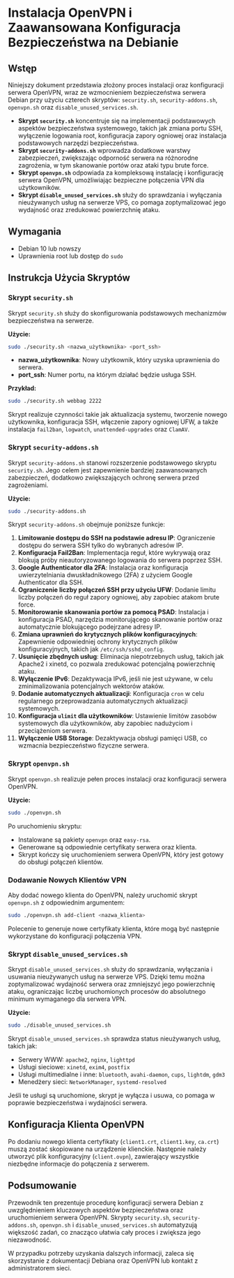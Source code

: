 # Instalacja OpenVPN i Zaawansowana Konfiguracja Bezpieczeństwa na Debianie

## Wstęp

Niniejszy dokument przedstawia złożony proces instalacji oraz konfiguracji serwera OpenVPN, wraz ze wzmocnieniem bezpieczeństwa serwera Debian przy użyciu czterech skryptów: `security.sh`, `security-addons.sh`, `openvpn.sh` oraz `disable_unused_services.sh`.

- **Skrypt `security.sh`** koncentruje się na implementacji podstawowych aspektów bezpieczeństwa systemowego, takich jak zmiana portu SSH, wyłączenie logowania root, konfiguracja zapory ogniowej oraz instalacja podstawowych narzędzi bezpieczeństwa.
- **Skrypt `security-addons.sh`** wprowadza dodatkowe warstwy zabezpieczeń, zwiększając odporność serwera na różnorodne zagrożenia, w tym skanowanie portów oraz ataki typu brute force.
- **Skrypt `openvpn.sh`** odpowiada za kompleksową instalację i konfigurację serwera OpenVPN, umożliwiając bezpieczne połączenia VPN dla użytkowników.
- **Skrypt `disable_unused_services.sh`** służy do sprawdzania i wyłączania nieużywanych usług na serwerze VPS, co pomaga zoptymalizować jego wydajność oraz zredukować powierzchnię ataku.

## Wymagania

- Debian 10 lub nowszy
- Uprawnienia root lub dostęp do `sudo`

## Instrukcja Użycia Skryptów

### Skrypt `security.sh`

Skrypt `security.sh` służy do skonfigurowania podstawowych mechanizmów bezpieczeństwa na serwerze.

**Użycie:**

```bash
sudo ./security.sh <nazwa_użytkownika> <port_ssh>
```

- **nazwa\_użytkownika**: Nowy użytkownik, który uzyska uprawnienia do serwera.
- **port\_ssh**: Numer portu, na którym działać będzie usługa SSH.

**Przykład:**

```bash
sudo ./security.sh webbag 2222
```

Skrypt realizuje czynności takie jak aktualizacja systemu, tworzenie nowego użytkownika, konfiguracja SSH, włączenie zapory ogniowej UFW, a także instalacja `fail2ban`, `logwatch`, `unattended-upgrades` oraz `ClamAV`.

### Skrypt `security-addons.sh`

Skrypt `security-addons.sh` stanowi rozszerzenie podstawowego skryptu `security.sh`. Jego celem jest zapewnienie bardziej zaawansowanych zabezpieczeń, dodatkowo zwiększających ochronę serwera przed zagrożeniami.

**Użycie:**

```bash
sudo ./security-addons.sh
```

Skrypt `security-addons.sh` obejmuje poniższe funkcje:

1. **Limitowanie dostępu do SSH na podstawie adresu IP**: Ograniczenie dostępu do serwera SSH tylko do wybranych adresów IP.
2. **Konfiguracja Fail2Ban**: Implementacja reguł, które wykrywają oraz blokują próby nieautoryzowanego logowania do serwera poprzez SSH.
3. **Google Authenticator dla 2FA**: Instalacja oraz konfiguracja uwierzytelniania dwuskładnikowego (2FA) z użyciem Google Authenticator dla SSH.
4. **Ograniczenie liczby połączeń SSH przy użyciu UFW**: Dodanie limitu liczby połączeń do reguł zapory ogniowej, aby zapobiec atakom brute force.
5. **Monitorowanie skanowania portów za pomocą PSAD**: Instalacja i konfiguracja PSAD, narzędzia monitorującego skanowanie portów oraz automatycznie blokującego podejrzane adresy IP.
6. **Zmiana uprawnień do krytycznych plików konfiguracyjnych**: Zapewnienie odpowiedniej ochrony krytycznych plików konfiguracyjnych, takich jak `/etc/ssh/sshd_config`.
7. **Usunięcie zbędnych usług**: Eliminacja niepotrzebnych usług, takich jak Apache2 i xinetd, co pozwala zredukować potencjalną powierzchnię ataku.
8. **Wyłączenie IPv6**: Dezaktywacja IPv6, jeśli nie jest używane, w celu zminimalizowania potencjalnych wektorów ataków.
9. **Dodanie automatycznych aktualizacji**: Konfiguracja `cron` w celu regularnego przeprowadzania automatycznych aktualizacji systemowych.
10. **Konfiguracja `ulimit` dla użytkowników**: Ustawienie limitów zasobów systemowych dla użytkowników, aby zapobiec nadużyciom i przeciążeniom serwera.
11. **Wyłączenie USB Storage**: Dezaktywacja obsługi pamięci USB, co wzmacnia bezpieczeństwo fizyczne serwera.

### Skrypt `openvpn.sh`

Skrypt `openvpn.sh` realizuje pełen proces instalacji oraz konfiguracji serwera OpenVPN.

**Użycie:**

```bash
sudo ./openvpn.sh
```

Po uruchomieniu skryptu:

- Instalowane są pakiety `openvpn` oraz `easy-rsa`.
- Generowane są odpowiednie certyfikaty serwera oraz klienta.
- Skrypt kończy się uruchomieniem serwera OpenVPN, który jest gotowy do obsługi połączeń klientów.

### Dodawanie Nowych Klientów VPN

Aby dodać nowego klienta do OpenVPN, należy uruchomić skrypt `openvpn.sh` z odpowiednim argumentem:

```bash
sudo ./openvpn.sh add-client <nazwa_klienta>
```

Polecenie to generuje nowe certyfikaty klienta, które mogą być następnie wykorzystane do konfiguracji połączenia VPN.

### Skrypt `disable_unused_services.sh`

Skrypt `disable_unused_services.sh` służy do sprawdzania, wyłączania i usuwania nieużywanych usług na serwerze VPS. Dzięki temu można zoptymalizować wydajność serwera oraz zmniejszyć jego powierzchnię ataku, ograniczając liczbę uruchomionych procesów do absolutnego minimum wymaganego dla serwera VPN.

**Użycie:**

```bash
sudo ./disable_unused_services.sh
```

Skrypt `disable_unused_services.sh` sprawdza status nieużywanych usług, takich jak:

- Serwery WWW: `apache2`, `nginx`, `lighttpd`
- Usługi sieciowe: `xinetd`, `exim4`, `postfix`
- Usługi multimedialne i inne: `bluetooth`, `avahi-daemon`, `cups`, `lightdm`, `gdm3`
- Menedżery sieci: `NetworkManager`, `systemd-resolved`

Jeśli te usługi są uruchomione, skrypt je wyłącza i usuwa, co pomaga w poprawie bezpieczeństwa i wydajności serwera.

## Konfiguracja Klienta OpenVPN

Po dodaniu nowego klienta certyfikaty (`client1.crt`, `client1.key`, `ca.crt`) muszą zostać skopiowane na urządzenie klienckie. Następnie należy utworzyć plik konfiguracyjny (`client.ovpn`), zawierający wszystkie niezbędne informacje do połączenia z serwerem.

## Podsumowanie

Przewodnik ten prezentuje procedurę konfiguracji serwera Debian z uwzględnieniem kluczowych aspektów bezpieczeństwa oraz uruchomieniem serwera OpenVPN. Skrypty `security.sh`, `security-addons.sh`, `openvpn.sh` i `disable_unused_services.sh` automatyzują większość zadań, co znacząco ułatwia cały proces i zwiększa jego niezawodność.

W przypadku potrzeby uzyskania dalszych informacji, zaleca się skorzystanie z dokumentacji Debiana oraz OpenVPN lub kontakt z administratorem sieci.

